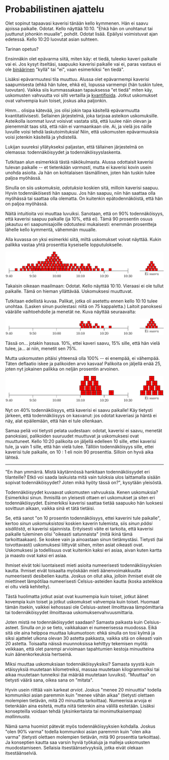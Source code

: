 # Probabilistinen ajattelu

Olet sopinut tapaavasi kaverisi tänään kello kymmenen. Hän ei saavu ajoissa paikalle. Odotat. Kello näyttää 10:10. "Ehkä hän on unohtanut tai juuttunut johonkin muualle", pohdit. Odotat lisää. Epäilysi voimistuvat ajan edetessä. Kello 10:20 luovutat asian suhteen.

Tarinan opetus?

Ensinnäkin olet epävarma siitä, miten käy: et tiedä, tuleeko kaveri paikalle vai ei. Jos kysyt itseltäsi, saapuuko kaverisi paikalle vai ei, paras vastaus ei ole [binäärinen](https://ollij.fi/epi/binaarinen_jakauma) "kyllä" tai "ei", vaan esimerkiksi "en tiedä".

Lisäksi epävarmuutesi tila muuttuu. Alussa olet epävarmempi kaverisi saapumisesta (ehkä hän tulee, ehkä ei), lopussa varmempi (hän tuskin tulee, luovutan). Vaikka siis kummassakaan tapauksessa "et tiedä" miten käy, uskomusten vahvuutta voi silti vertailla ja [kvantifioida](https://ollij.fi/epi/kvantifiointi). Jotkut uskomukset ovat vahvempia kuin toiset, joskus aika paljonkin.

Hmm... olisipa kätevää, jos olisi jokin tapa käsitellä epävarmuutta kvantitatiivisesti. Sellainen järjestelmä, joka tarjoaa asteikon uskomuksille. Asteikolla isommat luvut voisivat vastata sitä, että luulee näin olevan ja pienemmät taas sitä, että näin ei varmaankaan ole. Ai, ja vielä jos näille luvuille voisi tehdä laskutoimituksia! Niin, että uskomusten epävarmuuksia voisi jotenkin käsitellä ja yhdistellä.

Lukijan suureksi yllätykseksi paljastan, että tällainen järjestelmä on olemassa: todennäköisyydet ja todennäköisyyslaskenta.

Tutkitaan alun esimerkkiä tästä näkökulmasta. Alussa odottaisit kaverisi tulevan paikalle -- et tietenkään *varmasti*, mutta ei kaverisi kovin usein unohda asioita. Ja hän on kohtalaisen täsmällinen, joten hän tuskin tulee paljoa myöhässä.

Sinulla on siis *uskomuksia*, *odotuksia* koskien sitä, milloin kaverisi saapuu. Hyvin todennäköisesti hän saapuu. Jos hän saapuu, niin hän saattaa olla myöhässä tai saattaa olla olematta. On kuitenkin epätodennäköistä, että hän on paljoa myöhässä.

Näitä intuitioita voi muuttaa luvuiksi. Sanotaan, että on 90% todennäköisyys, että kaverisi saapuu paikalle (ja 10%, että ei). Tämä 90 prosentin osuus jakautuu eri saapumisajoille odotustesi mukaisesti: enemmän prosentteja lähelle kello kymmentä, vähemmän muualle.

Alla kuvassa on yksi esimerkki siitä, miltä uskomukset voivat näyttää. Kukin palikka vastaa yhtä prosenttia kyseiselle lopputulokselle.

![Todennäköisyydet tutun saapumisajalle](Kuvat/prob_1)

Takaisin oikeaan maailmaan: Odotat. Kello näyttää 10:10. Vieraasi ei ole tullut paikalle. Tämä on hieman yllättävää. Uskomuksesi muuttuvat.

Tutkitaan edellistä kuvaa. Palikat, jotka oli asetettu ennen kello 10:10 tulee unohtaa. (Lasken sinun puolestasi: niitä on 75 kappaletta.) Laitoit panoksesi väärälle vaihtoehdolle ja menetät ne. Kuva näyttää seuraavalta:

![Osa panoksista katoaa](Kuvat/prob_2)

Tässä on... jotakin hassua. 10%, ettei kaveri saavu, 15% sille, että hän vielä tulee, ja... ai niin, menetit sen 75%.

Mutta uskomusten pitäisi yhteensä olla 100% -- ei enempää, ei vähempää. Täten deflaatio iskee ja palikoiden arvo kasvaa! Palikoita on jäljellä enää 25, joten nyt jokainen palikka on neljän prosentin arvoinen.

![Uudet todennäköisyydet tutun saapumisajalle](Kuvat/prob_3)

Nyt on 40% todennäköisyys, että kaverisi ei saavu paikalle! Käy tietysti järkeen, että todennäköisyys on kasvanut: jos odotat kaveriasi ja häntä ei näy, alat epäilemään, että hän ei tule ollenkaan.

Samaa peliä voi tietysti pelata uudestaan: odotat, kaverisi ei saavu, menetät panoksiasi, palikoiden suuruudet muuttuvat ja uskomuksesi ovat muuttuneet. Kello 10:20 palikoita on jäljellä edelleen 10 sille, ettei kaverisi tule, ja vain 1 sille, että hän vielä tulee. Tällöin todennäköisyys sille, ettei kaverisi tule paikalle, on 10 : 1 eli noin 90 prosenttia. Silloin on hyvä aika lähteä.

---

"En ihan ymmärrä. Mistä käytännössä hankitaan todennäköisyydet eri tilanteille? Etkö voi saada laskuista mitä vain tuloksia ulos laittamalla sisään sopivat todennäköisyydet? Joten mikä hyöty tässä on?", kysytään yleisöstä.

Todennäköisyydet kuvaavat uskomusten vahvuuksia. Kenen uskomuksia? Esimerkiksi sinun. Ihmisillä on yleisesti ottaen eri uskomukset ja siten eri todennäköisyydet. Esimerkiksi kaverisi saattaa tietää saapuuko hän luoksesi sovittuun aikaan, vaikka sinä et tätä tietäisi.

Se, että sanot "on 10 prosentin todennäköisyys, ettei kaverini tule paikalle", kertoo *sinun uskomuksistasi* koskien kaverin tulemista, siis *sinun pääsi sisällöstä*, ei kaverisi sijainnista. Erityisesti väite ei tarkoita, että kaverisi paikalle tuleminen olisi "oikeasti satunnaista" (mitä ikinä tämä tarkoittaakaan). Se koskee vain ja ainoastaan sinun tietämystäsi. Tietysti (tai toivottavasti) uskomuksesi liittyvät siihen, miten asiat oikeasti ovat. Uskomuksesi ja todellisuus ovat kuitenkin kaksi eri asiaa, aivan kuten kartta ja maasto ovat kaksi eri asiaa.

Ihmiset eivät toki luontaisesti mieti asioita numeerisesti todennäköisyyksien kautta. Ihmiset eivät toisaalta myöskään mieti äänenvoimakkuutta numeerisesti desibelien kautta. Joskus on ollut aika, jolloin ihmiset eivät ole miettineet lämpötilaa numeerisesti Celsius-asteiden kautta (koska asteikkoa ei oltu vielä kehitelty).

Tästä huolimatta jotkut asiat ovat kuumempia kuin toiset, jotkut äänet kovempia kuin toiset ja jotkut uskomukset vahvempia kuin toiset. Huomaat tämän itsekin, vaikkei kehossasi ole Celsius-asteet ilmoittavaa lämpömittaria tai todennäköisyydet ilmoittavaa uskomuksenvahvuusmittaria.

Joten mistä ne todennäköisyydet saadaan? Samasta paikasta kuin Celsius-asteet. Sinulla *on jo* se tieto, vaikkakaan ei numeerisessa muodossa. Eikä sitä ole aina helppoa muuttaa lukumuotoon: ehkä sinulla on tosi kylmä ja siksi ajattelet ulkona olevan 30 astetta pakkasta, vaikka sitä on oikeasti vain 20 astetta. Toisaalta näissä muunnoksissa kehittyy tekemisen myötä: veikkaan, että olet parempi arvioimaan tapahtumien kestoja minuutteina kuin äänenkorkeuksia hertseinä.

Miksi muuttaa uskomuksiaan todennäköisyyksiksi? Samasta syystä kuin etäisyyksiä muutetaan kilometreiksi, massaa muutetaan kilogrammoiksi tai aikaa muutetaan tunneiksi (tai määrää muutetaan luvuiksi). "Muuttaa" on tietysti väärä sana, oikea sana on "mitata".

Hyvin usein riittää vain karkeat *arviot*. Joskus "menee 20 minuuttia" todella kommunikoi asian paremmin kuin "menee vähän aikaa" (tietysti olettaen molempien tietävän, mitä 20 minuuttia tarkoittaa). Numeerisia arvoja ei tietenkään aina esitetä, mutta niitä tietenkin aina välillä esitetään. Lisäksi konsepteilla voidaan tehdä (yksinkertaista tai monimutkaisempaa) *mallinnusta*.

Nämä sama huomiot pätevät myös todennäköisyyksien kohdalla. Joskus "olen 90% varma" todella kommunikoi asian paremmin kuin "olen aika varma" (tietysti olettaen molempien tietävän, mitä 90 prosenttia tarkoittaa). Ja konseptien kautta saa varsin hyviä työkaluja ja malleja uskomusten muodostamiseen. Sellaisia itsestäänselvyyksiä, jotka eivät olekaan itsestäänselviä.
